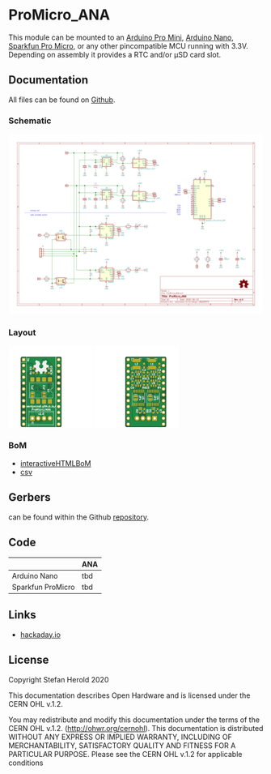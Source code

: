 # ProMicro_ANA
This module can be mounted to an [Arduino Pro Mini](https://www.sparkfun.com/products/11113), [Arduino Nano](https://store.arduino.cc/arduino-nano), [Sparkfun Pro Micro](https://www.sparkfun.com/products/12587), or any other pincompatible MCU running with 3.3V. Depending on assembly it provides a RTC and/or µSD card slot.


## Documentation
All files can be found on [Github](https://github.com/nerdyscout/ProMicro/tree/master/ANA).


### Schematic
[![ProMicro_ANA-Schematic](docs/ProMicro_ANA-Schematic.svg)](docs/ProMicro_ANA-Schematic.pdf)


### Layout
<a href="docs/ProMicro_ANA-Board_top.pdf"><img src="docs/img/ProMicro_ANA-Board_top.svg" alt="ProMicro_ANA-Board_top" width="33%"/></a>
<a href="docs/ProMicro_ANA-Board_bottom.pdf"><img src="docs/img/ProMicro_ANA-Board_bottom.svg" alt="ProMicro_ANA-Board_bottom" width="33%"/></a>


### BoM
  * [interactiveHTMLBoM](https://nerdyscout.github.io/ProMicro/ANA/docs/BOM/ProMicro_ANA.html)
  * [csv](docs/gerbers/ProMicro_ANA.csv)


## Gerbers
can be found within the Github [repository](gerbers).


## Code
| | ANA |
| --- | --- |
| Arduino Nano | tbd |
| Sparkfun ProMicro | tbd |


## Links
  * [hackaday.io](https://hackaday.io/project/171898-promicro)


## License
Copyright Stefan Herold 2020

This documentation describes Open Hardware and is licensed under the CERN OHL v.1.2.

You may redistribute and modify this documentation under the terms of the CERN OHL v.1.2. (http://ohwr.org/cernohl). This documentation is distributed WITHOUT ANY EXPRESS OR IMPLIED WARRANTY, INCLUDING OF MERCHANTABILITY, SATISFACTORY QUALITY AND FITNESS FOR A PARTICULAR PURPOSE. Please see the CERN OHL v.1.2 for applicable conditions
